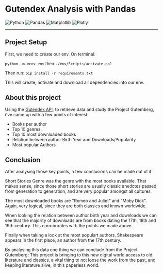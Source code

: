 # Gutendex Analysis with Pandas

![Python](https://img.shields.io/badge/python-3670A0?style=for-the-badge&logo=python&logoColor=ffdd54)
![Pandas](https://img.shields.io/badge/pandas-%23150458.svg?style=for-the-badge&logo=pandas&logoColor=white)
![Matplotlib](https://img.shields.io/badge/Matplotlib-%23ffffff.svg?style=for-the-badge&logo=Matplotlib&logoColor=black)
![Plotly](https://img.shields.io/badge/Plotly-%233F4F75.svg?style=for-the-badge&logo=plotly&logoColor=white)

<hr>

## Project Setup

First, we need to create our env. On terminal:

<code>python -m venv env</code> then <code>./env/Scripts/activate.ps1</code>

Then run: 
<code>pip install -r requirements.txt</code>

This will create, activate and download all dependencies into our env.

## About this project

Using the [Gutendex API](https://gutendex.com/), to retrieve data and study the Project Gutemberg, i've came up with a few points of interest:

- Books per author
- Top 10 genres
- Top 10 most downloaded books
- Relation between author Birth Year and Downloads/Popularity
- Most popular Authors

## Conclusion

After analysing those key points, a few conclusions can be made out of it:

Short Stories Genre was the genre with the most books available. That makes sense, since those short stories are usually classic anedotes passed from generation to generation, and are very popular amongst all cultures.

The most downloaded books are "Romeo and Juliet" and "Moby Dick". Again, very logical, since they are both classics and known worldwide.

When looking the relation between author birth year and downloads we can see 
that the majority of downloads are from books dating the 17th, 18th and 19th century. This corroborates with the points we made above.

Finally when taking a look at the most populart authors, Shakespeare appears in the first place, an author from the 17th century.

By analysing this data one thing we can conclude from the Project Gutemberg:
This project is bringing to this new digital world access to old literature and classics, a vital thing to not loose the work from the past, and keeping literature alive, in this paperless world.
